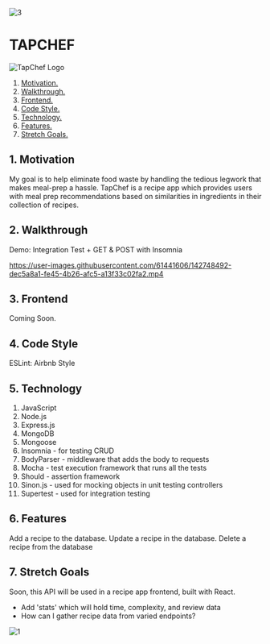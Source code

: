 ![3](https://user-images.githubusercontent.com/61441606/142748775-38288fad-9518-4c3c-a25c-a617ad42bc14.png)

# TAPCHEF

![TapChef Logo](https://i.imgur.com/XIFIH1Q.png)
1. [ Motivation. ](#moti)
2. [ Walkthrough. ](#video)
3. [ Frontend. ](#ref)
4. [ Code Style. ](#style)
5. [ Technology. ](#tech)
6. [ Features. ](#now)
7. [ Stretch Goals. ](#stretch)

<a name="moti"></a>
## 1. Motivation

My goal is to help eliminate food waste by handling the tedious legwork that makes meal-prep a hassle. TapChef is a recipe app which provides users with meal prep recommendations based on similarities in ingredients in their collection of recipes.

<a name="video"></a>
## 2. Walkthrough

Demo: Integration Test + GET & POST with Insomnia


https://user-images.githubusercontent.com/61441606/142748492-dec5a8a1-fe45-4b26-afc5-a13f33c02fa2.mp4



<a name="ref"></a>
## 3. Frontend

Coming Soon.

<a name="style"></a>
## 4. Code Style

ESLint: Airbnb Style

<a name="tech"></a>
## 5. Technology

1. JavaScript
2. Node.js
3. Express.js
4. MongoDB
5. Mongoose
6. Insomnia - for testing CRUD
7. BodyParser - middleware that adds the body to requests
8. Mocha - test execution framework that runs all the tests
9. Should - assertion framework
10. Sinon.js - used for mocking objects in unit testing controllers
11. Supertest - used for integration testing

<a name="now"></a>
## 6. Features

Add a recipe to the database.
Update a recipe in the database.
Delete a recipe from the database

<a name="stretch"></a>
## 7. Stretch Goals

Soon, this API will be used in a recipe app frontend, built with React.
* Add 'stats' which will hold time, complexity, and review data
* How can I gather recipe data from varied endpoints?

![1](https://user-images.githubusercontent.com/61441606/142748758-98dbd39e-fd59-4b0b-8809-49e2716dcd32.png)
